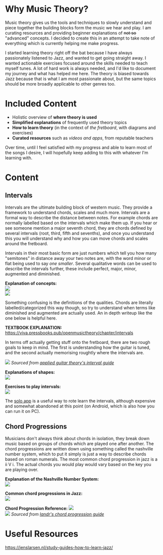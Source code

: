 # Why Music Theory?
Music theory gives us the tools and techniques to slowly understand and piece together the building blocks form the music we hear and play.
I am curating resources and providing beginner explanations of ~~not so~~ "advanced" concepts.
I decided to create this in an attempt to take note of everything which is currently helping me make progress.

I started learning theory right off the bat because I have always passionately listened to Jazz, and wanted to get going straight away.
I wanted actionable exercises focused around the skills needed to teach myself tunes.
A lot of hard work is always needed, and I'd like to document my journey and what has helped me here.
The theory is biased towards Jazz because that is what I am most passionate about, but the same topics should be more broadly applicable to other genres too.

# Included Content
* Holistic overview of **where theory is used**
* **Simplified explanations** of frequently used theory topics
* **How to learn theory** (in the context of _the fretboard_, with diagrams and exercises)
* **Curated resources** such as _videos and apps_, from reputable teachers

Over time, until I feel satisfied with my progress and able to learn most of the songs I desire, I will hopefully keep adding to this with whatever I'm learning with.

# Content
## Intervals
Intervals are the ultimate building block of western music.
They provide a framework to understand chords, scales and much more.
Intervals are a formal way to describe the distance between notes.
For example chords are normally labelled based on the intervals which make them up.
If you hear or see someone mention a major seventh chord, they are chords defined by several intervals (root, third, fifth and sevenths), and once you understand this you will understand why and how you can move chords and scales around the fretboard.

Intervals in their most basic form are just numbers which tell you how many "semitones" in distance away your two notes are, with the word minor or flat being used to say *one smaller*.
Several qualitative words can be used to describe the intervals further, these include perfect, major, minor, augmented and diminished.


**Explanation of concepts:**\
[![](https://img.youtube.com/vi/Fd4xg0h8vdA/default.jpg)](https://www.youtube.com/watch?v=Fd4xg0h8vdA)\
[![](https://img.youtube.com/vi/3sUpoSTy8zw/default.jpg)](https://www.youtube.com/watch?v=3sUpoSTy8zw)


Something confusing is the definitions of the qualities. Chords are literally labelled/categorized this way though, so try to understand when terms like diminished and augmented are actually used. An in depth writeup like the one below is helpful here.

**TEXTBOOK EXPLANATION:**
https://viva.pressbooks.pub/openmusictheory/chapter/intervals

In terms off actually getting stuff onto the fretboard, there are two rough goals to keep in mind.
The first is understanding how the guitar is tuned, and the second actually memorising roughtly where the intervals are.

![](https://appliedguitartheory.com/wp-content/uploads/2018/07/chromatic-scale-intervals-all-1024x308.png)
*Sourced from [applied guitar theory's interval guide](https://appliedguitartheory.com/lessons/intervals-on-guitar/)*


**Explanations of shapes:**\
[![](https://img.youtube.com/vi/axYQzYaajC4/default.jpg)](https://www.youtube.com/watch?v=axYQzYaajC4)

**Exercises to play intervals:**\
[![](https://img.youtube.com/vi/fhzrQgPROxg/default.jpg)](https://www.youtube.com/watch?v=fhzrQgPROxg)

The [solo app](https://www.solotrainer.app/) is a useful way to rote learn the intervals, although expensive and somewhat abandoned at this point (on Android, which is also how you can run it on PC).

## Chord Progressions
Musicians don't always think about chords in isolation, they break down music based on groups of chords which are played one after another. The chord progressions are written down using something called the nashville number system, which to put it simply is just a way to describe chords based on roman numerals.
The most common chord progression in jazz is a ii V i.
The actual chords you would play would vary based on the key you are playing over.

**Explanation of the Nashville Number System:**\
[![](https://img.youtube.com/vi/stIvSUBa63E/default.jpg)](https://www.youtube.com/watch?v=stIvSUBa63E)

**Common chord progressions in Jazz:**\
[![](https://img.youtube.com/vi/_n7gscYo0ek/default.jpg)](https://www.youtube.com/watch?v=_n7gscYo0ek)

**Chord Progression Reference:**
![](https://blog.landr.com/_next/image/?url=https%3A%2F%2Fblog-api.landr.com%2Fwp-content%2Fuploads%2F2018%2F01%2FChord-Progressions-Major-Chord-Progression-Chart-1.jpg&w=1440&q=75)\
![](https://blog.landr.com/_next/image/?url=https%3A%2F%2Fblog-api.landr.com%2Fwp-content%2Fuploads%2F2018%2F01%2FChord-Progressions-Minor-Chord-Progression-Chart-1.jpg&w=1440&q=75)
*Sourced from [landr's chord progression guide](https://blog.landr.com/chord-progressions/)*

# Useful Resources

https://jenslarsen.nl/study-guides-how-to-learn-jazz/
